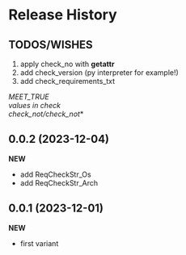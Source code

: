 Release History
===============

TODOS/WISHES
------------
1. apply check_no with __getattr__
2. add check_version (py interpreter for example!)
3. add check_requirements_txt




_MEET_TRUE  
values in check  
check_not/check_not_*  

0.0.2 (2023-12-04)
-------------------
**NEW**
- add ReqCheckStr_Os
- add ReqCheckStr_Arch

0.0.1 (2023-12-01)
-------------------
**NEW**
- first variant

